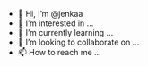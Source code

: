 - 👋 Hi, I’m @jenkaa
- 👀 I’m interested in ...
- 🌱 I’m currently learning ...
- 💞️ I’m looking to collaborate on ...
- 📫 How to reach me ...

<!---
jenkaa/jenkaa is a ✨ special ✨ repository because its `README.md` (this file) appears on your GitHub profile.
You can click the Preview link to take a look at your changes.
--->
